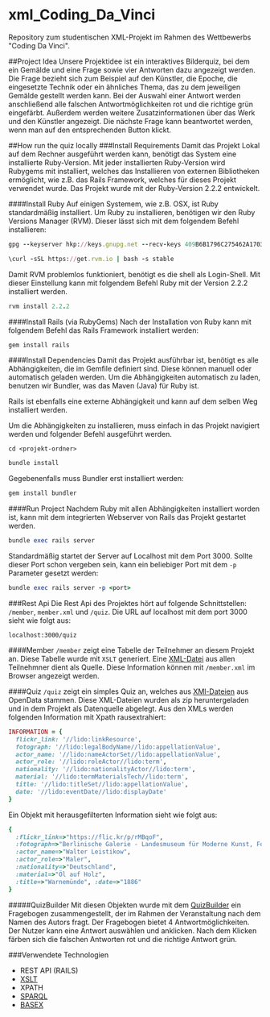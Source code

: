 # xml_Coding_Da_Vinci
Repository zum studentischen XML-Projekt im Rahmen des Wettbewerbs "Coding Da Vinci".

##Project Idea
Unsere Projektidee ist ein interaktives Bilderquiz, bei dem ein Gemälde und eine Frage sowie vier Antworten dazu angezeigt werden. Die Frage bezieht sich zum Beispiel auf den Künstler, die Epoche, die eingesetzte Technik oder ein ähnliches Thema, das zu dem jeweiligen Gemälde gestellt werden kann. Bei der Auswahl einer Antwort werden anschließend alle falschen Antwortmöglichkeiten rot und die richtige grün eingefärbt. Außerdem werden weitere Zusatzinformationen über das Werk und den Künstler angezeigt. Die nächste Frage kann beantwortet werden, wenn man auf den entsprechenden Button klickt.

##How run the quiz locally
###Install Requirements
Damit das Projekt Lokal auf dem Rechner ausgeführt werden kann, benötigt das
System eine installierte Ruby-Version. Mit jeder installierten Ruby-Version
wird Rubygems mit installiert, welches das Installieren von externen
Bibliotheken ermöglicht, wie z.B. das Rails Framework, welches für dieses
Projekt verwendet wurde.
Das Projekt wurde mit der Ruby-Version 2.2.2 entwickelt.

####Install Ruby
Auf einigen Systemem, wie z.B. OSX, ist Ruby standardmäßig installiert.
Um Ruby zu installieren, benötigen wir den Ruby Versions Manager (RVM). Dieser
lässt sich mit dem folgendem Befehl installieren:

```ruby
gpg --keyserver hkp://keys.gnupg.net --recv-keys 409B6B1796C275462A1703113804BB82D39DC0E3
```

```ruby
\curl -sSL https://get.rvm.io | bash -s stable
```

Damit RVM problemlos funktioniert, benötigt es die shell als Login-Shell.
Mit dieser Einstellung kann mit folgendem Befehl Ruby mit der Version 2.2.2
installiert werden.
```ruby
rvm install 2.2.2
```
####Install Rails (via RubyGems)
Nach der Installation von Ruby kann mit folgendem Befehl das Rails Framework
installiert werden:
```ruby
gem install rails
```

####Install Dependencies
Damit das Projekt ausführbar ist, benötigt es alle Abhängigkeiten, die im
Gemfile definiert sind. Diese können manuell oder automatisch geladen werden.
Um die Abhängigkeiten automatisch zu laden, benutzen wir Bundler, was das
Maven (Java) für Ruby ist.

Rails ist ebenfalls eine externe Abhängigkeit und kann auf dem selben Weg
installiert werden.

Um die Abhängigkeiten zu installieren, muss einfach in das Projekt navigiert werden
und folgender Befehl ausgeführt werden.
```
cd <projekt-ordner>
```
```ruby
bundle install
```

Gegebenenfalls muss Bundler erst installiert werden:
```ruby
gem install bundler
```

####Run Project
Nachdem Ruby mit allen Abhängigkeiten installiert worden ist, kann mit dem
integrierten Webserver von Rails das Projekt gestartet werden.
```ruby
bundle exec rails server
```
Standardmäßig startet der Server auf Localhost mit dem Port 3000. Sollte dieser
Port schon vergeben sein, kann ein beliebiger Port mit dem `-p` Parameter
gesetzt werden:
```ruby
bundle exec rails server -p <port>
```

###Rest Api
Die Rest Api des Projektes hört auf folgende Schnittstellen:
`/member`, `member.xml` und `/quiz`.
Die URL auf localhost mit dem port 3000 sieht wie folgt aus:
```
localhost:3000/quiz
```

####Member
`/member` zeigt eine Tabelle der Teilnehmer an diesem Projekt an. Diese Tabelle
wurde mit `XSLT` generiert. Eine
[XML-Datei](https://github.com/markwitz/xml_Coding_Da_Vinci/blob/master/xml_member.xml)
aus allen Teilnehmner dient als Quelle. Diese Information können mit
`/member.xml` im Browser angezeigt werden.

####Quiz
`/quiz` zeigt ein simples Quiz an, welches aus
[XMl-Dateien](https://github.com/markwitz/xml_Coding_Da_Vinci/tree/master/config/open_data_xml)
aus OpenData stammen. Diese XML-Dateien wurden als zip heruntergeladen und in
dem Projekt als Datenquelle abgelegt.
Aus den XMLs werden folgenden Information mit Xpath rausextrahiert:
```ruby
INFORMATION = {
  flickr_link: '//lido:linkResource',
  fotograph: '//lido:legalBodyName//lido:appellationValue',
  actor_name: '//lido:nameActorSet//lido:appellationValue',
  actor_role: '//lido:roleActor//lido:term',
  nationality: '//lido:nationalityActor//lido:term',
  material: '//lido:termMaterialsTech//lido:term',
  title: '//lido:titleSet//lido:appellationValue',
  date: '//lido:eventDate//lido:displayDate'
}
```

Ein Objekt mit herausgefilterten Information sieht wie folgt aus:
```ruby
{
  :flickr_link=>"https://flic.kr/p/rMBqoF",
  :fotograph=>"Berlinische Galerie - Landesmuseum für Moderne Kunst, Fotografie und Architektur (Berlin)",
  :actor_name=>"Walter Leistikow",
  :actor_role=>"Maler",
  :nationality=>"Deutschland",
  :material=>"Öl auf Holz",
  :title=>"Warnemünde", :date=>"1886"
}
```

#####QuizBuilder
Mit diesen Objekten wurde mit dem
[QuizBuilder](https://github.com/markwitz/xml_Coding_Da_Vinci/blob/master/lib/open_data/quiz_builder.rb)
ein Fragebogen zusammengestellt, der im Rahmen der Veranstaltung nach dem
Namen des Autors fragt.
Der Fragebogen bietet 4 Antwortmöglichkeiten. Der Nutzer kann eine Antwort
auswählen und anklicken. Nach dem Klicken färben sich die falschen Antworten rot
und die richtige Antwort grün.

###Verwendete Technologien
* REST API (RAILS)
* [XSLT](https://github.com/markwitz/xml_Coding_Da_Vinci/blob/master/doc/nokogiri.md)
* XPATH
* [SPARQL](https://github.com/markwitz/xml_Coding_Da_Vinci/blob/master/doc/sparql/Sparql.md)
* [BASEX](https://github.com/markwitz/xml_Coding_Da_Vinci/blob/master/doc/basex/ermittlung_der_kuenstlernamen.md)
